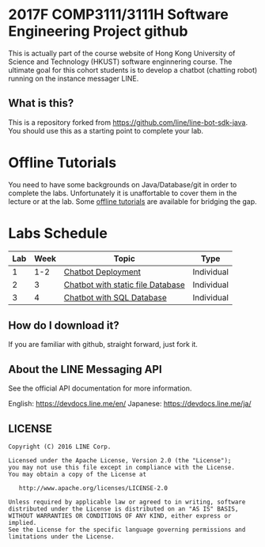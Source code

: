# 2017F COMP3111/3111H Software Engineering Project github 

This is actually part of the course website of Hong Kong University of Science and Technology (HKUST) software enginnering course. The ultimate goal for this cohort students is to develop a chatbot (chatting robot) running on the instance messager LINE. 


## What is this?

This is a repository forked from https://github.com/line/line-bot-sdk-java. You should use this as a starting point to complete your lab.

# Offline Tutorials

You need to have some backgrounds on Java/Database/git in order to complete the labs. Unfortunately it is unaffortable to cover them in the lecture or at the lab. Some [offline tutorials](./docs/tutorials/) are available for bridging the gap.


# Labs Schedule

| Lab | Week | Topic | Type |
|-----|------|-------|------|
| 1   | 1-2  | [Chatbot Deployment](./lab1.md) |  Individual |
| 2   | 3    | [Chatbot with static file Database](./lab2.md)       |  Individual |
| 3   | 4    | [Chatbot with SQL Database](./lab3.md)|  Individual      |


## How do I download it?

If you are familiar with github, straight forward, just fork it.



## About the LINE Messaging API

See the official API documentation for more information.

English: https://devdocs.line.me/en/
Japanese: https://devdocs.line.me/ja/


## LICENSE

    Copyright (C) 2016 LINE Corp.

    Licensed under the Apache License, Version 2.0 (the "License");
    you may not use this file except in compliance with the License.
    You may obtain a copy of the License at

       http://www.apache.org/licenses/LICENSE-2.0

    Unless required by applicable law or agreed to in writing, software
    distributed under the License is distributed on an "AS IS" BASIS,
    WITHOUT WARRANTIES OR CONDITIONS OF ANY KIND, either express or implied.
    See the License for the specific language governing permissions and
    limitations under the License.
